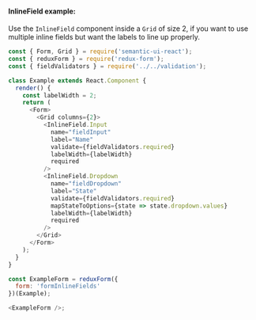 #### InlineField example:

Use the `InlineField` component inside a `Grid` of size 2, if you want to use multiple inline fields but want the labels to line up properly.

```js
const { Form, Grid } = require('semantic-ui-react');
const { reduxForm } = require('redux-form');
const { fieldValidators } = require('../../validation');

class Example extends React.Component {
  render() {
    const labelWidth = 2;
    return (
      <Form>
        <Grid columns={2}>
          <InlineField.Input
            name="fieldInput"
            label="Name"
            validate={fieldValidators.required}
            labelWidth={labelWidth}
            required
          />
          <InlineField.Dropdown
            name="fieldDropdown"
            label="State"
            validate={fieldValidators.required}
            mapStateToOptions={state => state.dropdown.values}
            labelWidth={labelWidth}
            required
          />
        </Grid>
      </Form>
    );
  }
}

const ExampleForm = reduxForm({
  form: 'formInlineFields'
})(Example);

<ExampleForm />;
```
